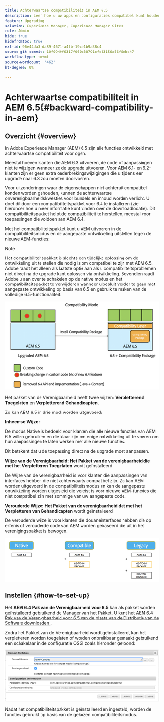 ```yaml
---
title: Achterwaartse compatibiliteit in AEM 6.5
description: Leer hoe u uw apps en configuraties compatibel kunt houden met Adobe Experience Manager (AEM 6.5)
feature: Upgrading
solution: Experience Manager, Experience Manager Sites
role: Admin
hide: true
hidefromtoc: true
exl-id: 96e44da3-da89-4671-a4fb-19ce1b9a38c4
source-git-commit: 10f0949f6317f060c38791cfe43156a56f8ebe47
workflow-type: tm+mt
source-wordcount: '462'
ht-degree: 0%

---
```


# Achterwaartse compatibiliteit in AEM 6.5{#backward-compatibility-in-aem}

## Overzicht {#overview}

In Adobe Experience Manager (AEM) 6.5 zijn alle functies ontwikkeld met achterwaartse compatibiliteit voor ogen.

Meestal hoeven klanten die AEM 6.3 uitvoeren, de code of aanpassingen niet te wijzigen wanneer ze de upgrade uitvoeren. Voor AEM 6.1- en 6.2-klanten zijn er geen extra onderbrekingswijzigingen die u tijdens een upgrade naar 6.3 zou moeten doorvoeren.

Voor uitzonderingen waar de eigenschappen niet achteruit compatibel konden worden gehouden, kunnen de achterwaartse onverenigbaarheidskwesties voor bundels en inhoud worden verlicht. U doet dit door een compatibiliteitspakket voor 6.4 te installeren (zie hieronder hoe u meer informatie kunt vinden over de downloadlocatie). Dit compatibiliteitspakket helpt de compatibiliteit te herstellen, meestal voor toepassingen die voldoen aan AEM 6.4.

Met het compatibiliteitspakket kunt u AEM uitvoeren in de compatibiliteitsmodus en de aangepaste ontwikkeling uitstellen tegen de nieuwe AEM-functies:

>[!NOTE]
>
>Het compatibiliteitspakket is slechts een tijdelijke oplossing om de ontwikkeling uit te stellen die nodig is om compatibel te zijn met AEM 6.5. Adobe raadt het alleen als laatste optie aan als u compatibiliteitsproblemen niet direct na de upgrade kunt oplossen via ontwikkeling. Bovendien raadt Adobe u aan over te schakelen op de native modus en het compatibiliteitspakket te verwijderen wanneer u besluit verder te gaan met aangepaste ontwikkeling op basis van 6.5 en gebruik te maken van de volledige 6.5-functionaliteit.

![ sase ](assets/sase.png)

Het pakket van de Verenigbaarheid heeft twee wijzen: **Verpletterend Toegelaten** en **Verpletterend Gehandicapten**.

Zo kan AEM 6.5 in drie modi worden uitgevoerd:

**Inheemse Wijze:**

De modus Native is bedoeld voor klanten die alle nieuwe functies van AEM 6.5 willen gebruiken en die klaar zijn om enige ontwikkeling uit te voeren om hun aanpassingen te laten werken met alle nieuwe functies.

Dit betekent dat u de toepassing direct na de upgrade moet aanpassen.

**Wijze van de Verenigbaarheid: Het Pakket van de verenigbaarheid die met het Verpletteren Toegelaten** wordt geïnstalleerd

De Wijze van de verenigbaarheid is voor klanten die aanpassingen van interfaces hebben die niet achterwaarts compatibel zijn. Zo kan AEM worden uitgevoerd in de compatibiliteitsmodus en kan de aangepaste ontwikkeling worden uitgesteld die vereist is voor nieuwe AEM-functies die niet compatibel zijn met sommige van uw aangepaste code.

**Verouderde Wijze: Het Pakket van de verenigbaarheid dat met het Verpletteren van Gehandicapten** wordt geïnstalleerd

De verouderde wijze is voor klanten die douaneinterfaces hebben die op erfenis of verouderde code van AEM worden gebaseerd die uit in het verenigingspakket is bewogen.

![ sap ](assets/sapte.png)

## Instellen {#how-to-set-up}

Het **AEM 6.4 Pak van de Verenigbaarheid voor 6.5** kan als pakket worden geïnstalleerd gebruikend de Manager van het Pakket. U kunt het [ AEM 6.4 Pak van de Verenigbaarheid voor 6.5 van de plaats van de Distributie van de Software downloaden ](https://experience.adobe.com/#/downloads/content/software-distribution/en/aem.html?fulltext=compat*&amp;orderby=%40jcr%3Acontent%2Fjcr%3AlastModified&amp;orderby.sort=desc&amp;layout=list&amp;p.offset=0&amp;p.limit=20&amp;package=%2Fcontent%2Fsoftware-distribution%2Fen%2Fdetails.html%2Fcontent%2Fdam%2Faem%2Fpublic%2Fadobe%2Fpackages%2Fcq650%2Fcompatpack%2Faem-compat-cq65-to-cq64).

Zodra het Pakket van de Verenigbaarheid wordt geïnstalleerd, kan het verpletteren worden toegelaten of worden onbruikbaar gemaakt gebruikend een schakelaar in de configuratie OSGI zoals hieronder getoond:

![ Compat Schakelaars ](assets/compat-switches.png)

Nadat het compatibiliteitspakket is geïnstalleerd en ingesteld, worden de functies gebruikt op basis van de gekozen compatibiliteitsmodus.
